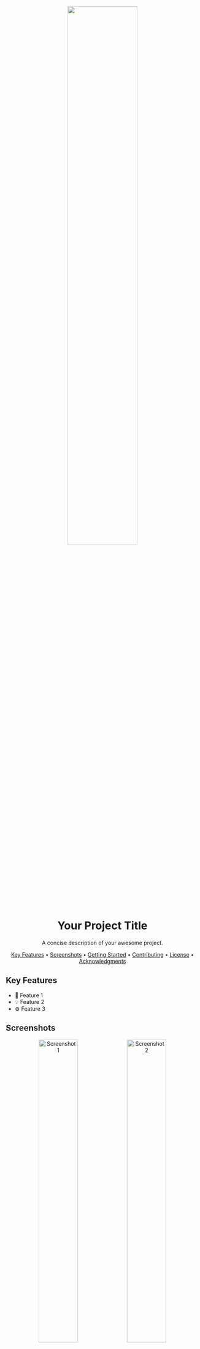 <p align="center">
  <img src="https://1000logos.net/wp-content/uploads/2018/10/Oppo-logo.png" width="60%">
</p>

<h1 align="center">Your Project Title</h1>

<p align="center">
  A concise description of your awesome project.
</p>

<p align="center">
  <a href="#key-features">Key Features</a> •
  <a href="#screenshots">Screenshots</a> •
  <a href="#getting-started">Getting Started</a> •
  <a href="#contributing">Contributing</a> •
  <a href="#license">License</a> •
  <a href="#acknowledgments">Acknowledgments</a>
</p>

## Key Features

- 🌟 Feature 1
- 💡 Feature 2
- ⚙️ Feature 3

## Screenshots

<p align="center">
  <img src="https://via.placeholder.com/600x400" alt="Screenshot 1" width="45%">
  <img src="https://via.placeholder.com/600x400" alt="Screenshot 2" width="45%">
</p>

## Getting Started

